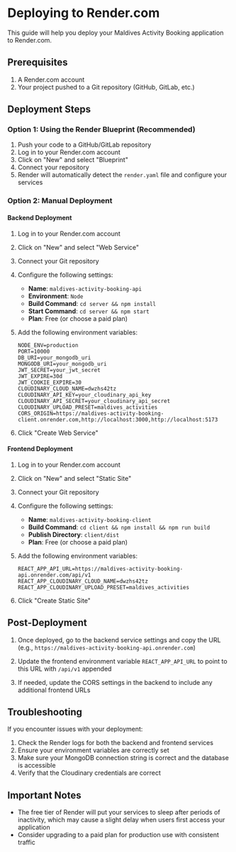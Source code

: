# Deploying to Render.com

This guide will help you deploy your Maldives Activity Booking application to Render.com.

## Prerequisites

1. A Render.com account
2. Your project pushed to a Git repository (GitHub, GitLab, etc.)

## Deployment Steps

### Option 1: Using the Render Blueprint (Recommended)

1. Push your code to a GitHub/GitLab repository
2. Log in to your Render.com account
3. Click on "New" and select "Blueprint"
4. Connect your repository
5. Render will automatically detect the `render.yaml` file and configure your services

### Option 2: Manual Deployment

#### Backend Deployment

1. Log in to your Render.com account
2. Click on "New" and select "Web Service"
3. Connect your Git repository
4. Configure the following settings:
   - **Name**: `maldives-activity-booking-api`
   - **Environment**: `Node`
   - **Build Command**: `cd server && npm install`
   - **Start Command**: `cd server && npm start`
   - **Plan**: Free (or choose a paid plan)

5. Add the following environment variables:
   ```
   NODE_ENV=production
   PORT=10000
   DB_URI=your_mongodb_uri
   MONGODB_URI=your_mongodb_uri
   JWT_SECRET=your_jwt_secret
   JWT_EXPIRE=30d
   JWT_COOKIE_EXPIRE=30
   CLOUDINARY_CLOUD_NAME=dwzhs42tz
   CLOUDINARY_API_KEY=your_cloudinary_api_key
   CLOUDINARY_API_SECRET=your_cloudinary_api_secret
   CLOUDINARY_UPLOAD_PRESET=maldives_activities
   CORS_ORIGIN=https://maldives-activity-booking-client.onrender.com,http://localhost:3000,http://localhost:5173
   ```

6. Click "Create Web Service"

#### Frontend Deployment

1. Log in to your Render.com account
2. Click on "New" and select "Static Site"
3. Connect your Git repository
4. Configure the following settings:
   - **Name**: `maldives-activity-booking-client`
   - **Build Command**: `cd client && npm install && npm run build`
   - **Publish Directory**: `client/dist`
   - **Plan**: Free (or choose a paid plan)

5. Add the following environment variables:
   ```
   REACT_APP_API_URL=https://maldives-activity-booking-api.onrender.com/api/v1
   REACT_APP_CLOUDINARY_CLOUD_NAME=dwzhs42tz
   REACT_APP_CLOUDINARY_UPLOAD_PRESET=maldives_activities
   ```

6. Click "Create Static Site"

## Post-Deployment

1. Once deployed, go to the backend service settings and copy the URL (e.g., `https://maldives-activity-booking-api.onrender.com`)
2. Update the frontend environment variable `REACT_APP_API_URL` to point to this URL with `/api/v1` appended

3. If needed, update the CORS settings in the backend to include any additional frontend URLs

## Troubleshooting

If you encounter issues with your deployment:

1. Check the Render logs for both the backend and frontend services
2. Ensure your environment variables are correctly set
3. Make sure your MongoDB connection string is correct and the database is accessible
4. Verify that the Cloudinary credentials are correct

## Important Notes

- The free tier of Render will put your services to sleep after periods of inactivity, which may cause a slight delay when users first access your application
- Consider upgrading to a paid plan for production use with consistent traffic
